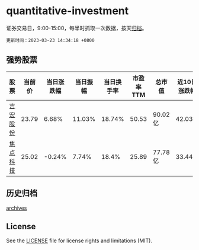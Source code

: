 # quantitative-investment

证券交易日，9:00-15:00，每半时抓取一次数据，按天[归档](archives)。

`更新时间：2023-03-23 14:34:18 +0800`

## 强势股票

|股票|当前价|当日涨跌幅|当日振幅|当日换手率|市盈率TTM|总市值|近10日涨跌幅|
|----|----|----|----|----|----|----|----|
|[吉宏股份](https://xueqiu.com/S/SZ002803)|23.79|6.68%|11.03%|18.74%|50.53|90.02亿|42.03%|
|[焦点科技](https://xueqiu.com/S/SZ002315)|25.02|-0.24%|7.74%|18.4%|25.89|77.78亿|33.44%|

## 历史归档

[archives](archives)

## License

See the [LICENSE](LICENSE) file for license rights and limitations (MIT).